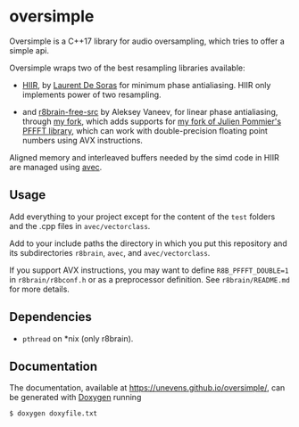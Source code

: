 # oversimple

Oversimple is a C++17 library for audio oversampling, which tries to offer a simple api.

Oversimple wraps two of the best resampling libraries available: 

- [HIIR](https://github.com/unevens/hiir), by [Laurent De Soras](http://ldesoras.free.fr/) for minimum phase antialiasing. HIIR only implements power of two resampling.

- and [r8brain-free-src](https://github.com/avaneev/r8brain-free-src) by Aleksey Vaneev, for linear phase antialiasing, through [my fork](https://github.com/unevens/r8brain/tree/include), which adds supports for [my fork of Julien Pommier's PFFFT library](https://github.com/unevens/pffft), which can work with double-precision floating point numbers using AVX instructions.

Aligned memory and interleaved buffers needed by the simd code in HIIR are managed using [avec](https://github.com/unevens/avec).

## Usage

Add everything to your project except for the content of the `test` folders and the .cpp files in `avec/vectorclass`.

Add to your include paths the directory in which you put this repository and its subdirectories `r8brain`, `avec`, and `avec/vectorclass`. 

If you support AVX instructions, you may want to define `R8B_PFFFT_DOUBLE=1` in `r8brain/r8bconf.h` or as a preprocessor definition. See `r8brain/README.md` for more details.

## Dependencies

- `pthread` on *nix (only r8brain).

## Documentation

The documentation, available at https://unevens.github.io/oversimple/, can be generated with [Doxygen](http://doxygen.nl/) running

```bash
$ doxygen doxyfile.txt
```
